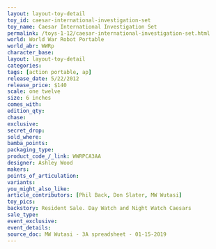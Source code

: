 ```yaml
---
layout: layout-toy-detail 
toy_id: caesar-international-investigation-set
toy_name: Caesar International Investigation Set
permalink: /toys-1-12/caesar-international-investigation-set.html
world: World War Robot Portable
world_abr: WWRp
character_base: 
layout: layout-toy-detail
categories: 
tags: [action portable, ap] 
release_date: 5/22/2012
release_price: $140 
scale: one twelve
size: 6 inches
comes_with: 
edition_qty: 
chase: 
exclusive: 
secret_drop: 
sold_where: 
bamba_points: 
packaging_type: 
product_code_/_link: WWRPCA3AA
designer: Ashley Wood
makers: 
points_of_articulation: 
variants: 
you_might_also_like: 
article_contributors: [Phil Back, Don Slater, MW Wutasi]
toy_pics: 
backstory: Resident Sale. Day Watch and Night Watch Caesars
sale_type: 
event_exclusive: 
event_details: 
source_doc: MW Wutasi - 3A spreadsheet - 01-15-2019
---
```

